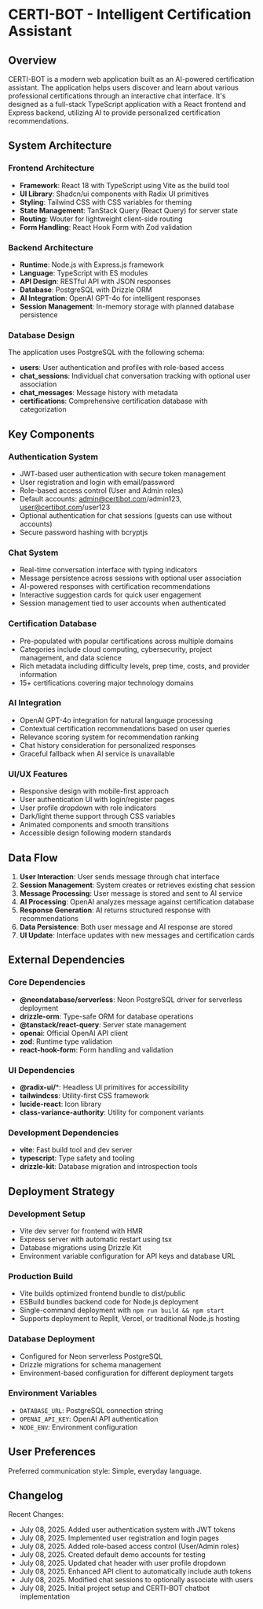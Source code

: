 # CERTI-BOT - Intelligent Certification Assistant

## Overview

CERTI-BOT is a modern web application built as an AI-powered certification assistant. The application helps users discover and learn about various professional certifications through an interactive chat interface. It's designed as a full-stack TypeScript application with a React frontend and Express backend, utilizing AI to provide personalized certification recommendations.

## System Architecture

### Frontend Architecture
- **Framework**: React 18 with TypeScript using Vite as the build tool
- **UI Library**: Shadcn/ui components with Radix UI primitives
- **Styling**: Tailwind CSS with CSS variables for theming
- **State Management**: TanStack Query (React Query) for server state
- **Routing**: Wouter for lightweight client-side routing
- **Form Handling**: React Hook Form with Zod validation

### Backend Architecture
- **Runtime**: Node.js with Express.js framework
- **Language**: TypeScript with ES modules
- **API Design**: RESTful API with JSON responses
- **Database**: PostgreSQL with Drizzle ORM
- **AI Integration**: OpenAI GPT-4o for intelligent responses
- **Session Management**: In-memory storage with planned database persistence

### Database Design
The application uses PostgreSQL with the following schema:
- **users**: User authentication and profiles with role-based access
- **chat_sessions**: Individual chat conversation tracking with optional user association
- **chat_messages**: Message history with metadata
- **certifications**: Comprehensive certification database with categorization

## Key Components

### Authentication System
- JWT-based user authentication with secure token management
- User registration and login with email/password
- Role-based access control (User and Admin roles)
- Default accounts: admin@certibot.com/admin123, user@certibot.com/user123
- Optional authentication for chat sessions (guests can use without accounts)
- Secure password hashing with bcryptjs

### Chat System
- Real-time conversation interface with typing indicators
- Message persistence across sessions with optional user association
- AI-powered responses with certification recommendations
- Interactive suggestion cards for quick user engagement
- Session management tied to user accounts when authenticated

### Certification Database
- Pre-populated with popular certifications across multiple domains
- Categories include cloud computing, cybersecurity, project management, and data science
- Rich metadata including difficulty levels, prep time, costs, and provider information
- 15+ certifications covering major technology domains

### AI Integration
- OpenAI GPT-4o integration for natural language processing
- Contextual certification recommendations based on user queries
- Relevance scoring system for recommendation ranking
- Chat history consideration for personalized responses
- Graceful fallback when AI service is unavailable

### UI/UX Features
- Responsive design with mobile-first approach
- User authentication UI with login/register pages
- User profile dropdown with role indicators
- Dark/light theme support through CSS variables
- Animated components and smooth transitions
- Accessible design following modern standards

## Data Flow

1. **User Interaction**: User sends message through chat interface
2. **Session Management**: System creates or retrieves existing chat session
3. **Message Processing**: User message is stored and sent to AI service
4. **AI Processing**: OpenAI analyzes message against certification database
5. **Response Generation**: AI returns structured response with recommendations
6. **Data Persistence**: Both user message and AI response are stored
7. **UI Update**: Interface updates with new messages and certification cards

## External Dependencies

### Core Dependencies
- **@neondatabase/serverless**: Neon PostgreSQL driver for serverless deployment
- **drizzle-orm**: Type-safe ORM for database operations
- **@tanstack/react-query**: Server state management
- **openai**: Official OpenAI API client
- **zod**: Runtime type validation
- **react-hook-form**: Form handling and validation

### UI Dependencies
- **@radix-ui/***: Headless UI primitives for accessibility
- **tailwindcss**: Utility-first CSS framework
- **lucide-react**: Icon library
- **class-variance-authority**: Utility for component variants

### Development Dependencies
- **vite**: Fast build tool and dev server
- **typescript**: Type safety and tooling
- **drizzle-kit**: Database migration and introspection tools

## Deployment Strategy

### Development Setup
- Vite dev server for frontend with HMR
- Express server with automatic restart using tsx
- Database migrations using Drizzle Kit
- Environment variable configuration for API keys and database URL

### Production Build
- Vite builds optimized frontend bundle to dist/public
- ESBuild bundles backend code for Node.js deployment
- Single-command deployment with `npm run build && npm start`
- Supports deployment to Replit, Vercel, or traditional Node.js hosting

### Database Deployment
- Configured for Neon serverless PostgreSQL
- Drizzle migrations for schema management
- Environment-based configuration for different deployment targets

### Environment Variables
- `DATABASE_URL`: PostgreSQL connection string
- `OPENAI_API_KEY`: OpenAI API authentication
- `NODE_ENV`: Environment configuration

## User Preferences

Preferred communication style: Simple, everyday language.

## Changelog

Recent Changes:
- July 08, 2025. Added user authentication system with JWT tokens
- July 08, 2025. Implemented user registration and login pages
- July 08, 2025. Added role-based access control (User/Admin roles)
- July 08, 2025. Created default demo accounts for testing
- July 08, 2025. Updated chat header with user profile dropdown
- July 08, 2025. Enhanced API client to automatically include auth tokens
- July 08, 2025. Modified chat sessions to optionally associate with users
- July 08, 2025. Initial project setup and CERTI-BOT chatbot implementation